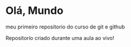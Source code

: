 # Olá, Mundo
 meu primeiro repositorio do curso de git e github

 Repositorío criado durante uma aula ao vivo!
